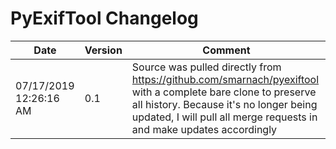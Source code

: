 # PyExifTool Changelog


Date                   | Version | Comment
---------------------- | ------- | -------
07/17/2019 12:26:16 AM | 0.1     | Source was pulled directly from https://github.com/smarnach/pyexiftool with a complete bare clone to preserve all history.  Because it's no longer being updated, I will pull all merge requests in and make updates accordingly

